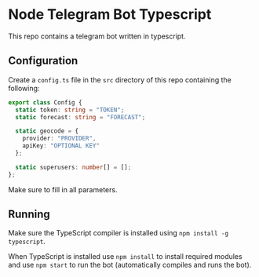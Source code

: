 # Node Telegram Bot Typescript

This repo contains a telegram bot written in typescript.

## Configuration

Create a `config.ts` file in the `src` directory of this repo containing the following:

```typescript
export class Config {
  static token: string = "TOKEN";
  static forecast: string = "FORECAST";

  static geocode = {
    provider: "PROVIDER",
    apiKey: "OPTIONAL KEY"
  };

  static superusers: number[] = [];
};
```

Make sure to fill in all parameters.

## Running

Make sure the TypeScript compiler is installed using `npm install -g typescript`.

When TypeScript is installed use `npm install` to install required modules and use `npm start` to run the bot (automatically compiles and runs the bot).

